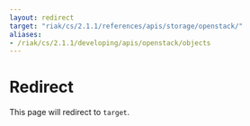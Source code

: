 ```yaml
---
layout: redirect
target: "riak/cs/2.1.1/references/apis/storage/openstack/"
aliases:
- /riak/cs/2.1.1/developing/apis/openstack/objects
---
```


# Redirect

This page will redirect to `target`.
